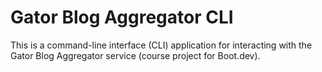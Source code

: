 # Gator Blog Aggregator CLI

This is a command-line interface (CLI) application for interacting with the Gator Blog Aggregator service (course project for Boot.dev).
